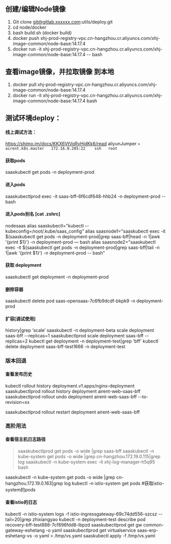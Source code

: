 
## 创建/编辑Node镜像
1. Git clone git@gitlab.xxxxxx.com:utils/deploy.git
2. cd node/docker
3. bash build.sh (docker build)
4. docker push  xhj-prod-registry-vpc.cn-hangzhou.cr.aliyuncs.com/xhj-image-common/node-base:14.17.4
5. docker run -it  xhj-prod-registry-vpc.cn-hangzhou.cr.aliyuncs.com/xhj-image-common/node-base:14.17.4 -- bash

## 查看image镜像，并拉取镜像 到本地
1. docker pull    xhj-prod-registry-vpc.cn-hangzhou.cr.aliyuncs.com/xhj-image-common/node-base:14.17.4
2. docker run -it xhj-prod-registry-vpc.cn-hangzhou.cr.aliyuncs.com/xhj-image-common/node-base:14.17.4 bash

## 测试环境deploy： 
#### 线上调试方法：
https://shimo.im/docs/KKX6VtVqRvHjdKk6/read
aliyunJumper
`> airent.k8s.master   172.16.0.205:22    ssh   root`
#### 获取pods
saaskubectl get pods -n deployment-prod 
#### 进入pods
saaskubectlprod exec -it saas-bff-6f6cdf648-hhb24 -n deployment-prod -- bash 
#### 进入pods别名 [cat .zshrc]
nodesaas 
alias saaskubectl="kubectl --kubeconfig=/root/.kube/saas_config”
alias saasnode1="saaskubectl exec -it $(saaskubectl get pods -n deployment-prod|grep saas-bff|head -n 1|awk '{print $1}') -n deployment-prod — bash
alias saasnode2="saaskubectl exec -it $(saaskubectl get pods -n deployment-prod|grep saas-bff|tail -n 1|awk '{print $1}') -n deployment-prod -- bash"
#### 获取 deployment
saaskubectl get deployment -n deployment-prod
#### 删除容器
saaskubectl delete pod saas-opensaas-7c6fb9dcdf-bkpk9 -n deployment-prod
#### 扩容[调试使用]
history|grep ‘scale’
saaskubectl  -n deployment-beta scale deployment saas-bff --replicas=1
saaskubectlprod scale deployment saas-bff --replicas=2
kubectl get deployment -n deployment-test|grep 'bff'
kubectl delete deployment saas-bff-test1666 -n deployment-test
### 版本回退
#### 查看发布历史
kubectl rollout history deployment.v1.apps/nginx-deployment
saaskubectlprod rollout history deployment airent-web-saas-bff
saaskubectlprod rollout undo deployment airent-web-saas-bff --to-revision=xx

saaskubectlprod rollout restart deployment  airent-web-saas-bff

### 高阶用法

#### 查看宿主机日志路径
> saaskubectlprod get pods -o wide |grep saas-bff
> saaskubectl -n kube-system get pods -o wide |grep cn-hangzhou.172.19.0.115|grep log
> saaskubectl -n kube-system exec -it xhj-log-manager-h5q95 bash

saaskubectl -n kube-system get pods -o wide |grep cn-hangzhou.172.19.0.163|grep log
kubectl -n istio-system get pods    #获取istio-system的pods
#### 查看istio的日志
kubectl -n istio-system logs -f istio-ingressgateway-69c74dd556-szcsz --tail=20|grep zhixiangyao
kubectl -n deployment-test describe pod recovery-bff-test888-7cf896fdd8-lbpzd
saaskubectlprod get gw common-gateway-eshetang -o yaml
saaskubectlprod get virtualservice saas-erp-eshetang-vs -o yaml > /tmp/vs.yaml
saaskubectl apply -f /tmp/vs.yaml
